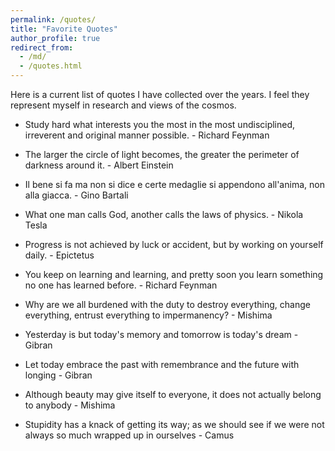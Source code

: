 ```yaml
---
permalink: /quotes/
title: "Favorite Quotes"
author_profile: true
redirect_from: 
  - /md/
  - /quotes.html
---
```


Here is a current list of quotes I have collected over the years. I feel they represent myself in research and views of the cosmos.

- Study hard what interests you the most in the most undisciplined, irreverent and original manner possible. - Richard Feynman

- The larger the circle of light becomes, the greater the perimeter of darkness around it. - Albert Einstein

- Il bene si fa ma non si dice e certe medaglie si appendono all'anima, non alla giacca. - Gino Bartali

- What one man calls God, another calls the laws of physics. - Nikola Tesla

- Progress is not achieved by luck or accident, but by working on yourself daily. - Epictetus

- You keep on learning and learning, and pretty soon you learn something no one has learned before. - Richard Feynman

- Why are we all burdened with the duty to destroy everything, change everything, entrust everything to impermanency? - Mishima

- Yesterday is but today's memory and tomorrow is today's dream - Gibran

- Let today embrace the past with remembrance and the future with longing - Gibran

- Although beauty may give itself to everyone, it does not actually belong to anybody - Mishima

- Stupidity has a knack of getting its way; as we should see if we were not always so much wrapped up in ourselves - Camus


